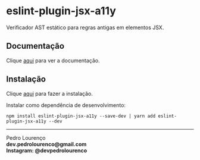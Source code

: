# eslint-plugin-jsx-a11y

Verificador AST estático para regras antigas em elementos JSX.

## Documentação

Clique [aqui](https://github.com/evcohen/eslint-plugin-jsx-a11y) para ver a documentação.

## Instalação

Clique [aqui](https://www.npmjs.com/package/eslint-plugin-jsx-a11y) para fazer a instalação.

Instalar como dependência de desenvolvimento:

```
npm install eslint-plugin-jsx-a11y --save-dev | yarn add eslint-plugin-jsx-a11y --dev
```
<hr>
<stong>Pedro Lourenço</strong><br>
<Strong>dev.pedrolourenco@gmail.com</strong><br>
<Strong>Instagram: @devpedrolourenco</strong>